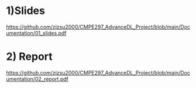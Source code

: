 # 1)Slides 
https://github.com/zjzsu2000/CMPE297_AdvanceDL_Project/blob/main/Documentation/01_slides.pdf

# 2) Report
https://github.com/zjzsu2000/CMPE297_AdvanceDL_Project/blob/main/Documentation/02_report.pdf
